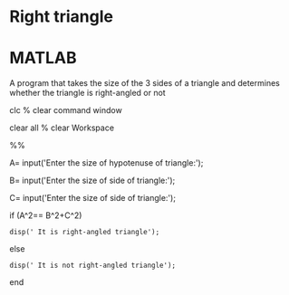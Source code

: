 # Right triangle
# MATLAB

A program that takes the size of the 3 sides of a triangle and determines whether the triangle is right-angled or not


clc  % clear command window

clear all  % clear Workspace

%%

A= input('Enter the size of hypotenuse of triangle:');

B= input('Enter the size of side of triangle:');

C= input('Enter the size of side of triangle:');


if (A^2== B^2+C^2)

    disp(' It is right-angled triangle');
	
else

    disp(' It is not right-angled triangle');
	
end

